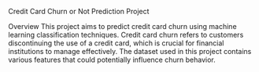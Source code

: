 Credit Card Churn or Not Prediction Project

Overview
This project aims to predict credit card churn using machine learning classification techniques. Credit card churn refers to customers discontinuing the use of a credit card, which is crucial for financial institutions to manage effectively. The dataset used in this project contains various features that could potentially influence churn behavior.

